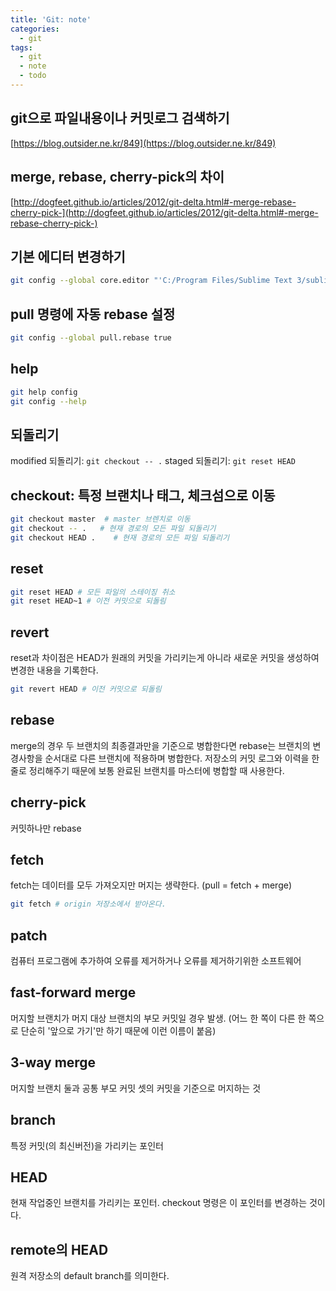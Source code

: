 ```yaml
---
title: 'Git: note'
categories:
  - git
tags:
  - git
  - note
  - todo
---
```


## git으로 파일내용이나 커밋로그 검색하기
[https://blog.outsider.ne.kr/849](https://blog.outsider.ne.kr/849)

## merge, rebase, cherry-pick의 차이
[http://dogfeet.github.io/articles/2012/git-delta.html#-merge-rebase-cherry-pick-](http://dogfeet.github.io/articles/2012/git-delta.html#-merge-rebase-cherry-pick-)

## 기본 에디터 변경하기
```bash
git config --global core.editor "'C:/Program Files/Sublime Text 3/sublime_text.exe' -w"
```

## pull 명령에 자동 rebase 설정
```bash
git config --global pull.rebase true
```

## help
```bash
git help config
git config --help
```

## 되돌리기
modified 되돌리기: `git checkout -- .`
staged 되돌리기: `git reset HEAD`

## checkout: 특정 브랜치나 태그, 체크섬으로 이동
```bash
git checkout master  # master 브렌치로 이동
git checkout -- .   # 현재 경로의 모든 파일 되돌리기
git checkout HEAD .    # 현재 경로의 모든 파일 되돌리기
```

## reset
```bash
git reset HEAD # 모든 파일의 스테이징 취소
git reset HEAD~1 # 이전 커밋으로 되돌림
```

## revert
reset과 차이점은 HEAD가 원래의 커밋을 가리키는게 아니라 새로운 커밋을 생성하여 변경한 내용을 기록한다.
```bash
git revert HEAD # 이전 커밋으로 되돌림
```

## rebase
merge의 경우 두 브랜치의 최종결과만을 기준으로 병합한다면 rebase는 브랜치의 변경사항을 순서대로 다른 브랜치에 적용하며 병합한다. 저장소의 커밋 로그와 이력을 한 줄로 정리해주기 때문에 보통 완료된 브랜치를 마스터에 병합할 때 사용한다.

## cherry-pick
커밋하나만 rebase

## fetch
fetch는 데이터를 모두 가져오지만 머지는 생략한다. (pull = fetch + merge)
```bash
git fetch # origin 저장소에서 받아온다.
```

## patch
컴퓨터 프로그램에 추가하여 오류를 제거하거나 오류를 제거하기위한 소프트웨어

## fast-forward merge
머지할 브랜치가 머지 대상 브랜치의 부모 커밋일 경우 발생. (어느 한 쪽이 다른 한 쪽으로 단순히 '앞으로 가기'만 하기 때문에 이런 이름이 붙음)

## 3-way merge
머지할 브랜치 둘과 공통 부모 커밋 셋의 커밋을 기준으로 머지하는 것

## branch
특정 커밋(의 최신버전)을 가리키는 포인터

## HEAD
현재 작업중인 브랜치를 가리키는 포인터. checkout 명령은 이 포인터를 변경하는 것이다.

## remote의 HEAD
원격 저장소의 default branch를 의미한다.
